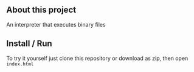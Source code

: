 ## About this project
An interpreter that executes binary files

## Install / Run
To try it yourself just clone this repository or download as zip, then open `index.html`
